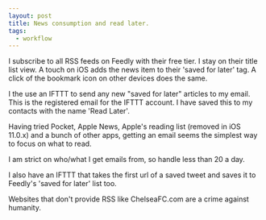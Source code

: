 ```yaml
---  
layout: post
title: News consumption and read later.
tags:
  - workflow
---
```


I subscribe to all RSS feeds on Feedly with their free tier. I stay on their title list view. A touch on iOS adds the news item to their 'saved for later' tag. A click of the bookmark icon on other devices does the same.

I the use an IFTTT to send any new "saved for later" articles to my email.
This is the registered email for the IFTTT account. I have saved this to my contacts with the name 'Read Later'.

Having tried Pocket, Apple News, Apple's reading list (removed in iOS 11.0.x) and a bunch of other apps, getting an email seems the simplest way to focus on what to read.

I am strict on who/what I get emails from, so handle less than 20 a day.

I also have an IFTTT that takes the first url of a saved tweet and saves it to Feedly's 'saved for later' list too.

Websites that don't provide RSS like ChelseaFC.com are a crime against humanity.